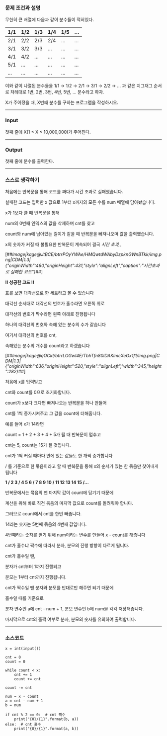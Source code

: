 ### **문제 조건과 설명**

무한히 큰 배열에 다음과 같이 분수들이 적혀있다.

| 1/1 | 1/2 | 1/3 | 1/4 | 1/5 | …   |
| --- | --- | --- | --- | --- | --- |
| 2/1 | 2/2 | 2/3 | 2/4 | …   | …   |
| 3/1 | 3/2 | 3/3 | …   | …   | …   |
| 4/1 | 4/2 | …   | …   | …   | …   |
| 5/1 | …   | …   | …   | …   | …   |
| …   | …   | …   | …   | …   | …   |

이와 같이 나열된 분수들을 1/1 → 1/2 → 2/1 → 3/1 → 2/2 → … 과 같은 지그재그 순서로 차례대로 1번, 2번, 3번, 4번, 5번, … 분수라고 하자.

X가 주어졌을 때, X번째 분수를 구하는 프로그램을 작성하시오.

---

### **Input**

첫째 줄에 X(1 ≤ X ≤ 10,000,000)가 주어진다.

---

### **Output**

첫째 줄에 분수를 출력한다.

---

### **스스로 생각하기**

처음에는 반복문을 통해 코드를 짜다가 시간 초과로 실패했습니다.

실패한 코드는 입력한 x 값으로 1부터 x까지의 모든 수를 num 배열에 담아놨습니다.

x가 1보다 클 때 반복문을 통해

num의 0번째 인덱스의 값을 삭제하며 cnt를 찾고

count와 num에 남아있는 길이가 같을 때 반복문을 빠져나오며 값을 출력했습니다.

x의 숫자가 커질 때 불필요한 반복문이 계속되어 결국 _시간 초과,,_

[##_Image|kage@JtBCE/btrrPOyYWAe/HMQwtdWAbyDzpknGWnBTkk/img.png|CDM|1.3|{"originWidth":460,"originHeight":431,"style":"alignLeft","caption":"시간초과로 실패한 코드"}_##]

**!! 성공한 코드 !!**

표를 보면 대각선으로 한 세트라고 볼 수 있습니다

대각선 순서대로 대각선의 번호가 홀수라면 오른쪽 위로

대각선의 번호가 짝수라면 왼쪽 아래로 진행됩니다

하나의 대각선의 번호와 속해 있는 분수의 수가 같습니다

여기서 대각선의 번호를 cnt,

속해있는 분수의 개수를 count라고 하겠습니다

[##_Image|kage@qOCkI/btrrLOGwl4E/TbhTfn80lDAKlmcXeGx1f1/img.png|CDM|1.3|{"originWidth":636,"originHeight":520,"style":"alignLeft","width":345,"height":282}_##]

처음에 x를 입력받고

cnt와 count를 0으로 초기화합니다.

count가 x보다 크다면 빠져나오는 반복문을 하나 만들어

cnt를 1씩 증가시켜주고 그 값을 count에 더해줍니다.

예를 들어 x가 14라면

count = 1 + 2 + 3 + 4 + 5가 될 때 반복문이 멈추고

cnt는 5, count는 15가 될 것입니다.

cnt가 1씩 커질 때마다 안에 있는 값들도 한 개씩 증가합니다

/ 를 기준으로 한 묶음이라고 할 때 반복문을 통해 x의 순서가 있는 한 묶음만 찾아내게 됩니다

**1 / 2 3 / 4 5 6 / 7 8 9 10 / 11 12 13 14 15 /...**

반복문에서는 묶음의 맨 마지막 값이 count에 담기기 때문에

계산을 위해 바로 직전 묶음의 마지막 값으로 count를 돌려줘야 합니다.

그러므로 count에서 cnt를 한번 빼줍니다.

14라는 숫자는 5번째 묶음의 4번째 값입니다.

4번째라는 숫자를 얻기 위해 num이라는 변수를 만들어 x - count를 해줍니다

cnt가 홀수냐 짝수에 따라서 분자, 분모의 진행 방향이 다르게 됩니다.

cnt가 홀수일 땐,

분자가 cnt부터 1까지 진행되고

분모는 1부터 cnt까지 진행됩니다.

cnt가 짝수일 땐 분자와 분모를 반대로만 해주면 되기 때문에

홀수일 때를 기준으로

분자 변수인 a에 cnt - num + 1, 분모 변수인 b에 num을 각각 저장해줍니다.

마지막으로 cnt의 홀짝 여부로 분자, 분모의 숫자를 유의하여 출력합니다.

---

### **소스코드**

```
x = int(input())

cnt = 0
count = 0

while count < x:
    cnt += 1
    count += cnt

count -= cnt

num = x - count
a = cnt - num + 1
b = num

if cnt % 2 == 0:  # cnt 짝수
    print("{0}/{1}".format(b, a))
else:  # cnt 홀수
    print("{0}/{1}".format(a, b))
```
